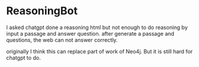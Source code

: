# ReasoningBot

I asked chatgpt done a reasoning html but not enough to do reasoning by input a passage and answer question. after generate a passage and questions, the web can not answer correctly.

originally I think this can replace part of work of Neo4j. But it is still hard for chatgpt to do.
